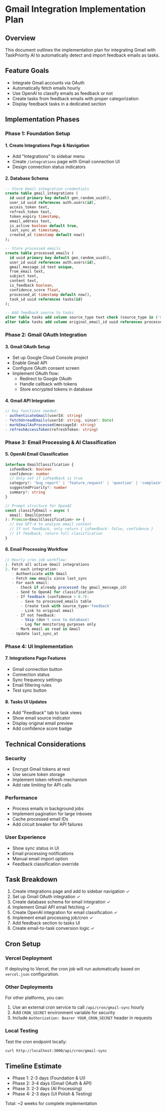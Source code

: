 # Gmail Integration Implementation Plan

## Overview

This document outlines the implementation plan for integrating Gmail with TaskPriority AI to automatically detect and import feedback emails as tasks.

## Feature Goals

- Integrate Gmail accounts via OAuth
- Automatically fetch emails hourly
- Use OpenAI to classify emails as feedback or not
- Create tasks from feedback emails with proper categorization
- Display feedback tasks in a dedicated section

## Implementation Phases

### Phase 1: Foundation Setup

#### 1. Create Integrations Page & Navigation

- Add "Integrations" to sidebar menu
- Create `/integrations` page with Gmail connection UI
- Design connection status indicators

#### 2. Database Schema

```sql
-- Store Gmail integration credentials
create table gmail_integrations (
  id uuid primary key default gen_random_uuid(),
  user_id uuid references auth.users(id),
  access_token text,
  refresh_token text,
  token_expiry timestamp,
  email_address text,
  is_active boolean default true,
  last_sync_at timestamp,
  created_at timestamp default now()
);

-- Store processed emails
create table processed_emails (
  id uuid primary key default gen_random_uuid(),
  user_id uuid references auth.users(id),
  gmail_message_id text unique,
  from_email text,
  subject text,
  content text,
  is_feedback boolean,
  confidence_score float,
  processed_at timestamp default now(),
  task_id uuid references tasks(id)
);

-- Add feedback source to tasks
alter table tasks add column source_type text check (source_type in ('manual', 'gmail', 'feedback'));
alter table tasks add column original_email_id uuid references processed_emails(id);
```

### Phase 2: Gmail OAuth Integration

#### 3. Gmail OAuth Setup

- Set up Google Cloud Console project
- Enable Gmail API
- Configure OAuth consent screen
- Implement OAuth flow:
  - Redirect to Google OAuth
  - Handle callback with tokens
  - Store encrypted tokens in database

#### 4. Gmail API Integration

```typescript
// Key functions needed:
- authenticateGmail(userId: string)
- fetchUnreadEmails(userId: string, since?: Date)
- markEmailAsProcessed(messageId: string)
- refreshAccessToken(refreshToken: string)
```

### Phase 3: Email Processing & AI Classification

#### 5. OpenAI Email Classification

```typescript
interface EmailClassification {
  isFeedback: boolean
  confidence: number
  // Only set if isFeedback is true
  category?: 'bug_report' | 'feature_request' | 'question' | 'complaint' | 'praise'
  suggestedPriority?: number
  summary?: string
}

// Prompt structure for OpenAI
const classifyEmail = async (
  email: EmailContent
): Promise<EmailClassification> => {
  // Use GPT-4 to analyze email content
  // If not feedback, only return { isFeedback: false, confidence }
  // If feedback, return full classification
}
```

#### 6. Email Processing Workflow

```typescript
// Hourly cron job workflow:
1. Fetch all active Gmail integrations
2. For each integration:
   - Authenticate with Gmail
   - Fetch new emails since last_sync
   - For each email:
     - Check if already processed (by gmail_message_id)
     - Send to OpenAI for classification
     - If feedback (confidence > 0.7):
       - Save to processed_emails table
       - Create task with source_type='feedback'
       - Link to original email
     - If not feedback:
       - Skip (don't save to database)
       - Log for monitoring purposes only
     - Mark email as read in Gmail
   - Update last_sync_at
```

### Phase 4: UI Implementation

#### 7. Integrations Page Features

- Gmail connection button
- Connection status
- Sync frequency settings
- Email filtering rules
- Test sync button

#### 8. Tasks UI Updates

- Add "Feedback" tab to task views
- Show email source indicator
- Display original email preview
- Add confidence score badge

## Technical Considerations

### Security

- Encrypt Gmail tokens at rest
- Use secure token storage
- Implement token refresh mechanism
- Add rate limiting for API calls

### Performance

- Process emails in background jobs
- Implement pagination for large inboxes
- Cache processed email IDs
- Add circuit breaker for API failures

### User Experience

- Show sync status in UI
- Email processing notifications
- Manual email import option
- Feedback classification override

## Task Breakdown

1. Create integrations page and add to sidebar navigation ✓
2. Set up Gmail OAuth integration ✓
3. Create database schema for email integration ✓
4. Implement Gmail API email fetching ✓
5. Create OpenAI integration for email classification ✓
6. Implement email processing job/cron ✓
7. Add feedback section to tasks UI
8. Create email-to-task conversion logic ✓

## Cron Setup

### Vercel Deployment
If deploying to Vercel, the cron job will run automatically based on `vercel.json` configuration.

### Other Deployments
For other platforms, you can:
1. Use an external cron service to call `/api/cron/gmail-sync` hourly
2. Add `CRON_SECRET` environment variable for security
3. Include `Authorization: Bearer YOUR_CRON_SECRET` header in requests

### Local Testing
Test the cron endpoint locally:
```bash
curl http://localhost:3000/api/cron/gmail-sync
```

## Timeline Estimate

- Phase 1: 2-3 days (Foundation & UI)
- Phase 2: 3-4 days (Gmail OAuth & API)
- Phase 3: 2-3 days (AI Processing)
- Phase 4: 2-3 days (UI Polish & Testing)

Total: ~2 weeks for complete implementation
